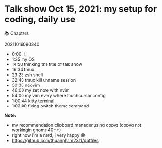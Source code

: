 # Talk show Oct 15, 2021: my setup for coding, daily use

📚 Chapters

20211016090340

- 0:00 Hi
- 1:35 my OS
- 14:50 thinking the title of talk show
- 16:34 tmux
- 23:23 zsh shell
- 32:40 tmux kill unname session
- 39:30 neovim
- 46:00 my zet note with nvim
- 54:00 my vim every where touchcursor config
- 1:00:44 kitty terminal
- 1:03:00 fixing switch theme command

**Note:**

- my recommendation clipboard manager using copyq (copyq not workingin gnome 40++)
- right now i'm a nerd, i very happy 😁
- https://github.com/thuanpham2311/dotfiles
